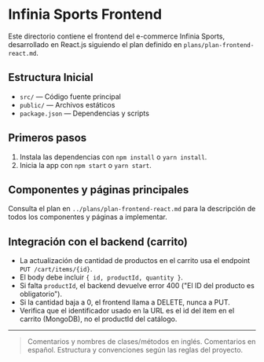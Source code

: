 # Infinia Sports Frontend

Este directorio contiene el frontend del e-commerce Infinia Sports, desarrollado en React.js siguiendo el plan definido en `plans/plan-frontend-react.md`.

## Estructura Inicial
- `src/` — Código fuente principal
- `public/` — Archivos estáticos
- `package.json` — Dependencias y scripts

## Primeros pasos
1. Instala las dependencias con `npm install` o `yarn install`.
2. Inicia la app con `npm start` o `yarn start`.

## Componentes y páginas principales
Consulta el plan en `../plans/plan-frontend-react.md` para la descripción de todos los componentes y páginas a implementar.

## Integración con el backend (carrito)
- La actualización de cantidad de productos en el carrito usa el endpoint `PUT /cart/items/{id}`.
- El body debe incluir `{ id, productId, quantity }`.
- Si falta `productId`, el backend devuelve error 400 ("El ID del producto es obligatorio").
- Si la cantidad baja a 0, el frontend llama a DELETE, nunca a PUT.
- Verifica que el identificador usado en la URL es el id del item en el carrito (MongoDB), no el productId del catálogo.

---

> Comentarios y nombres de clases/métodos en inglés. Comentarios en español. Estructura y convenciones según las reglas del proyecto.
